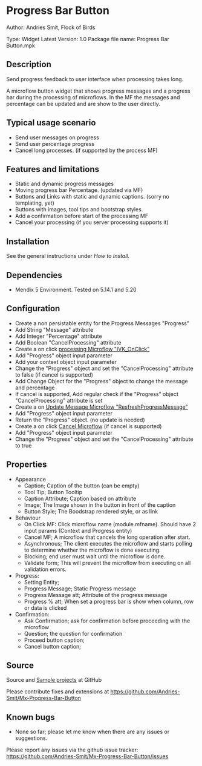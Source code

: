 # Progress Bar Button
Author: Andries Smit, Flock of Birds

Type: Widget
Latest Version: 1.0
Package file name: Progress Bar Button.mpk

## Description

Send progress feedback to user interface when processing takes long.

A microflow button widget that shows progress messages and a progress bar during the  processing of microflows. In the MF the messages and percentage can be updated and are show to the user directly.

## Typical usage scenario

* Send user messages on progress
* Send user percentage progress
* Cancel long processes. (if supported by the process MF)

## Features and limitations

* Static and dynamic progress messages
* Moving progress bar Percentage. (updated via MF) 
* Buttons and Links with static and dynamic captions. (sorry no templating, yet)
* Buttons with images, tool tips and bootstrap styles.
* Add a confirmation before start of the processing MF
* Cancel your processing (if you server processing supports it)

## Installation

See the general instructions under _How to Install._

## Dependencies

* Mendix 5 Environment. Tested on 5.14.1 and 5.20


## Configuration

* Create a non persistable entity for the Progress Messages "Progress"
 * Add String "Message" attribute
 * Add Integer "Percentage" attribute
 * Add Boolean "CancelProcessing" attribute
* Create a on click [processing Microflow "IVK_OnClick"](https://modelshare.mendix.com/models/63362fac-3e0e-4dfa-9d76-5d290c9a441e/progress-bar-on-click)
 * Add "Progress" object input parameter
 * Add your context object input parameter
 * Change the "Progress" object and set the "CancelProcessing" attribute to false (if cancel is supported)
 * Add Change Object for the "Progress" object to change the message and percentage
 * If cancel is supported, Add regular check  if the "Progress" object "CancelProcessing" attribute is set
* Create a on [Update Message Microflow "ResfreshProgressMessage"](https://modelshare.mendix.com/models/29086e36-69e9-47c3-a3f4-090cbdb8cf06/progress-bar-resfresh-progress-message)
 * Add "Progress" object input parameter
 * Return the "Progress" object. (no update is needed)
* Create a on click [Cancel Microflow](https://modelshare.mendix.com/models/4674e539-e58d-4469-957b-25080140c8b6/progress-bar-cancel-progress) (if cancel is supported)
 * Add "Progress" object input parameter
 * Change the "Progress" object and set the "CancelProcessing" attribute to true

## Properties

* Appearance
  * Caption; Caption of the button (can be empty)
  * Tool Tip; Button Tooltip
  * Caption Attribute; Caption based on attribute
  * Image; The Image shown in the button in front of the caption
  * Button Style; The Boodstrap rendered style, or as link
* Behaviour
  * On Click MF: Click microflow name (module.mfname). Should have 2 input params (Context and Progress entity)
  * Cancel MF; A microflow that cancels the long operation after start.
  * Asynchronous; The client executes the microflow and starts polling to determine whether the microflow is done executing.
  * Blocking; end user must wait until the microflow is done.
  * Validate form; This will prevent the microflow from executing on all validation errors.
* Progress:
  * Setting Entity;
  * Progress Message; Static Progress message
  * Progress Message att; Attribute of the progress message
  * Progress % att; When set a progress bar is show when column, row or data is clicked
* Confirmation:
  * Ask Confirmation; ask for confirmation before proceeding with the microflow
  * Question; the question for confirmation
  * Proceed button caption;
  * Cancel button caption;

## Source

Source and [Sample projects](https://github.com/Andries-Smit/Mx-Progress-Bar-Button/tree/master/test) at GitHub

Please contribute fixes and extensions at
https://github.com/Andries-Smit/Mx-Progress-Bar-Button


## Known bugs

* None so far; please let me know when there are any issues or suggestions.

Please report any issues via the github issue tracker:
https://github.com/Andries-Smit/Mx-Progress-Bar-Button/issues
